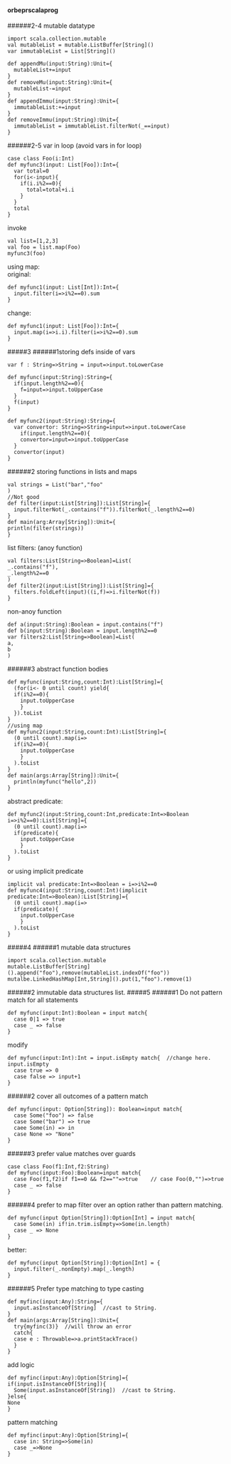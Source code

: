 #### orbeprscalaprog
######2-4 mutable datatype
```
import scala.collection.mutable
val mutableList = mutable.ListBuffer[String]()
var immutableList = List[String]()

def appendMu(input:String):Unit={
  mutableList+=input
}
def removeMu(input:String):Unit={
  mutableList-=input
}
def appendImmu(input:String):Unit={
  immutableList:+=input
}
def removeImmu(input:String):Unit={
  immutableList = immutableList.filterNot(_==input)
}
```
######2-5 var in loop (avoid vars in for loop)
```
case class Foo(i:Int)
def myfunc3(input: List[Foo]):Int={
  var total=0
  for(i<-input){
    if(i.i%2==0){
      total=total+i.i
    }
  }
  total
}
```
invoke
```
val list=[1,2,3]
val foo = list.map(Foo)
myfunc3(foo)
```
using map:  
original:
```
def myfunc1(input: List[Int]):Int={
  input.filter(i=>i%2==0).sum
}
```
change:
```
def myfunc1(input: List[Foo]):Int={
  input.map(i=>i.i).filter(i=>i%2==0).sum
}
```
#####3
######1storing defs inside of vars
```
var f : String=>String = input=>input.toLowerCase

def myfunc(input:String):String={
  if(input.length%2==0){
    f=input=>input.toUpperCase
  }
  f(input)
}

def myfunc2(input:String):String={
  var convertor: String=>String=input=>input.toLowerCase
    if(input.length%2==0){
    convertor=input=>input.toUpperCase
  }
  convertor(input)
}
```
######2 storing functions in lists and maps
```
val strings = List("bar","foo"
)
//Not good
def filter(input:List[String]):List[String]={
  input.filterNot(_.contains("f")).filterNot(_.length%2==0)
}
def main(arg:Array[String]):Unit={
println(filter(strings))
}
```
list filters: (anoy function)
```
val filters:List[String=>Boolean]=List(
_.contains("f"),
_.length%2==0
)
def filter2(input:List[String]):List[String]={
  filters.foldLeft(input)((i,f)=>i.filterNot(f))
}
```
non-anoy function
```
def a(input:String):Boolean = input.contains("f")
def b(input:String):Boolean = input.length%2==0
var filters2:List[String=>Boolean]=List(
a,
b
)
```
######3 abstract function bodies
```
def myfunc(input:String,count:Int):List[String]={
  (for(i<- 0 until count) yield{
  if(i%2==0){
    input.toUpperCase
    }
  }).toList
}
//using map
def myfunc2(input:String,count:Int):List[String]={
  (0 until count).map(i=>
  if(i%2==0){
    input.toUpperCase
    }
  ).toList
}
def main(args:Array[String]):Unit={
  println(myfunc("hello",2))
}

```
abstract predicate:
```
def myfunc2(input:String,count:Int,predicate:Int=>Boolean i=>i%2==0):List[String]={
  (0 until count).map(i=>
  if(predicate){
    input.toUpperCase
    }
  ).toList
}
```
or using implicit predicate
```
implicit val predicate:Int=>Boolean = i=>i%2==0
def myfunc4(input:String,count:Int)(implicit predicate:Int=>Boolean):List[String]={
  (0 until count).map(i=>
  if(predicate){
    input.toUpperCase
    }
  ).toList
}
```
#####4
######1 mutable data structures
```
import scala.collection.mutable
mutable.ListBuffer[String]().append("foo"),remove(mutableList.indexOf("foo"))
mutalbe.LinkedHashMap[Int,String]().put(1,"foo").remove(1)
```
######2 immutable data structures
list.
#####5
######1 Do not pattern match for all statements
```
def myfunc(input:Int):Boolean = input match{
  case 0|1 => true
  case _ => false
}
```
modify
```
def myfunc(input:Int):Int = input.isEmpty match{  //change here. input.isEmpty
  case true => 0
  case false => input+1
}
```
######2 cover all outcomes of a pattern match
```
def myfunc(input: Option[String]): Boolean=input match{
  case Some("foo") => false
  case Some("bar") => true
  caee Some(in) => in
  case None => "None"
}

```
######3 prefer value matches over guards
```
case class Foo(f1:Int,f2:String)
def myfunc(input:Foo):Boolean=input match{
  case Foo(f1,f2)if f1==0 && f2==""=>true    // case Foo(0,"")=>true
  case _ => false
}
```
######4 prefer to map filter over an option rather than pattern matching.
```
def myfunc(input Option[String]):Option[Int] = input match{
  case Some(in) if!in.trim.isEmpty=>Some(in.length)
  case _ => None
}
```
better:
```
def myfunc(input Option[String]):Option[Int] = {
  input.filter(_.nonEmpty).map(_.length)
}
```
######5 Prefer type matching to type casting
```
def myfinc(input:Any):String={
  input.asInstanceOf[String]  //cast to String.
}
def main(args:Array[String]):Unit={
  try{myfinc(3)}  //will throw an error
  catch{
  case e : Throwable=>a.printStackTrace()
  }
}
```
add logic
```
def myfinc(input:Any):Option[String]={
if(input.isInstanceOf[String]){
  Some(input.asInstanceOf[String])  //cast to String.
}else{
None
}
```
pattern matching
```
def myfinc(input:Any):Option[String]={
  case in: String=>Some(in)
  case _=>None
}
```
